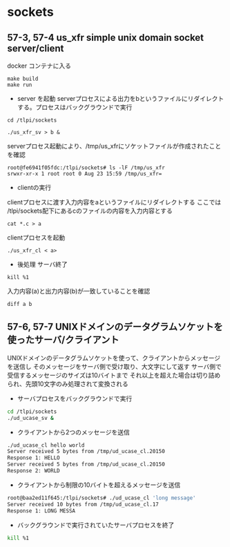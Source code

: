 # sockets


## 57-3, 57-4 us_xfr simple unix domain socket server/client

docker コンテナに入る
```
make build
make run
```

- server を起動
serverプロセスによる出力をbというファイルにリダイレクトする。プロセスはバックグラウンドで実行
```
cd /tlpi/sockets

./us_xfr_sv > b &
```

serverプロセス起動により、/tmp/us_xfrにソケットファイルが作成されたことを確認
```
root@fe6941f05fdc:/tlpi/sockets# ls -lF /tmp/us_xfr
srwxr-xr-x 1 root root 0 Aug 23 15:59 /tmp/us_xfr=
```

- clientの実行

clientプロセスに渡す入力内容をaというファイルにリダイレクトする
ここでは /tlpi/sockets配下にあるcのファイルの内容を入力内容とする
```
cat *.c > a
```

clientプロセスを起動
```
./us_xfr_cl < a>

```

- 後処理
サーバ終了
```
kill %1
```

入力内容(a)と出力内容(b)が一致していることを確認
```
diff a b
```

## 57-6, 57-7 UNIXドメインのデータグラムソケットを使ったサーバ/クライアント
UNIXドメインのデータグラムソケットを使って、クライアントからメッセージを送信し
そのメッセージをサーバ側で受け取り、大文字にして返す
サーバ側で受信するメッセージのサイズは10バイトまで
それ以上を超えた場合は切り詰められ、先頭10文字のみ処理されて変換される

- サーバプロセスをバックグラウンドで実行
```bash
cd /tlpi/sockets
./ud_ucase_sv &
```

- クライアントから2つのメッセージを送信
```bash
./ud_ucase_cl hello world
Server received 5 bytes from /tmp/ud_ucase_cl.20150
Response 1: HELLO
Server received 5 bytes from /tmp/ud_ucase_cl.20150
Response 2: WORLD
```

- クライアントから制限の10バイトを超えるメッセージを送信
```bash
root@baa2ed11f645:/tlpi/sockets# ./ud_ucase_cl 'long message'
Server received 10 bytes from /tmp/ud_ucase_cl.17
Response 1: LONG MESSA
```

- バックグラウンドで実行されていたサーバプロセスを終了
```bash
kill %1
```
